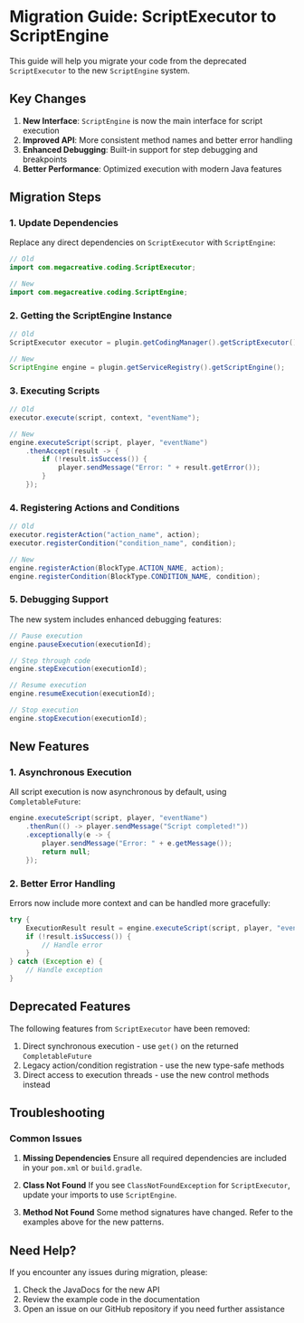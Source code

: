 # Migration Guide: ScriptExecutor to ScriptEngine

This guide will help you migrate your code from the deprecated `ScriptExecutor` to the new `ScriptEngine` system.

## Key Changes

1. **New Interface**: `ScriptEngine` is now the main interface for script execution
2. **Improved API**: More consistent method names and better error handling
3. **Enhanced Debugging**: Built-in support for step debugging and breakpoints
4. **Better Performance**: Optimized execution with modern Java features

## Migration Steps

### 1. Update Dependencies

Replace any direct dependencies on `ScriptExecutor` with `ScriptEngine`:

```java
// Old
import com.megacreative.coding.ScriptExecutor;

// New
import com.megacreative.coding.ScriptEngine;
```

### 2. Getting the ScriptEngine Instance

```java
// Old
ScriptExecutor executor = plugin.getCodingManager().getScriptExecutor();

// New
ScriptEngine engine = plugin.getServiceRegistry().getScriptEngine();
```

### 3. Executing Scripts

```java
// Old
executor.execute(script, context, "eventName");

// New
engine.executeScript(script, player, "eventName")
    .thenAccept(result -> {
        if (!result.isSuccess()) {
            player.sendMessage("Error: " + result.getError());
        }
    });
```

### 4. Registering Actions and Conditions

```java
// Old
executor.registerAction("action_name", action);
executor.registerCondition("condition_name", condition);

// New
engine.registerAction(BlockType.ACTION_NAME, action);
engine.registerCondition(BlockType.CONDITION_NAME, condition);
```

### 5. Debugging Support

The new system includes enhanced debugging features:

```java
// Pause execution
engine.pauseExecution(executionId);

// Step through code
engine.stepExecution(executionId);

// Resume execution
engine.resumeExecution(executionId);

// Stop execution
engine.stopExecution(executionId);
```

## New Features

### 1. Asynchronous Execution
All script execution is now asynchronous by default, using `CompletableFuture`:

```java
engine.executeScript(script, player, "eventName")
    .thenRun(() -> player.sendMessage("Script completed!"))
    .exceptionally(e -> {
        player.sendMessage("Error: " + e.getMessage());
        return null;
    });
```

### 2. Better Error Handling
Errors now include more context and can be handled more gracefully:

```java
try {
    ExecutionResult result = engine.executeScript(script, player, "eventName").get();
    if (!result.isSuccess()) {
        // Handle error
    }
} catch (Exception e) {
    // Handle exception
}
```

## Deprecated Features

The following features from `ScriptExecutor` have been removed:

1. Direct synchronous execution - use `get()` on the returned `CompletableFuture`
2. Legacy action/condition registration - use the new type-safe methods
3. Direct access to execution threads - use the new control methods instead

## Troubleshooting

### Common Issues

1. **Missing Dependencies**
   Ensure all required dependencies are included in your `pom.xml` or `build.gradle`.

2. **Class Not Found**
   If you see `ClassNotFoundException` for `ScriptExecutor`, update your imports to use `ScriptEngine`.

3. **Method Not Found**
   Some method signatures have changed. Refer to the examples above for the new patterns.

## Need Help?

If you encounter any issues during migration, please:
1. Check the JavaDocs for the new API
2. Review the example code in the documentation
3. Open an issue on our GitHub repository if you need further assistance
